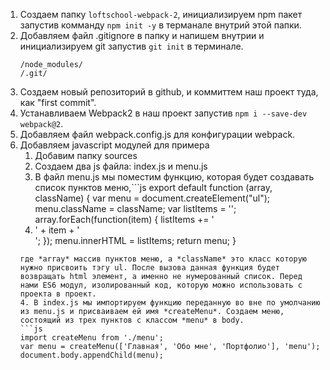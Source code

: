 


1. Создаем папку `loftschool-webpack-2`, инициализируем npm пакет запустив комманду `npm init -y` в терманале внутрий этой папки. 
2. Добавляем файл .gitignore в папку и напишем внутрии и инициализируем git запустив `git init` в терминале.
    ```
    /node_modules/
    /.git/
    ```
3. Создаем новый репозиторий в github, и коммиттем наш проект туда, как "first commit".
4. Устанавливаем Webpack2 в наш проект запустив `npm i --save-dev webpack@2`.
5. Добавляем файл webpack.config.js для конфигурации webpack.
6. Добавляем javascript модулей для примера
    1. Добавим папку sources
    2. Создаем два js файла: index.js и menu.js
    3. В файл menu.js мы поместим функцию, которая будет создавать список пунктов меню,```js
    export default function (array, className) {
        var menu = document.createElement("ul");
        menu.className = className;
        var listItems = '';
        array.forEach(function(item) {
            listItems += '<li>' + item + '</li>'; 
        });
        menu.innerHTML = listItems;
        return menu;
    }
    ```     
    где *array* массив пунктов меню, а *className* это класс которую нужно присвоить тэгу ul. После вызова данная функция будет возвращать html элемент, а именно не нумерованный список. Перед нами ES6 модул, изолированный код, которую можно использовать с проекта в проект.
    4. В index.js мы импортируем функцию переданную во вне по умолчанию из menu.js и присваиваем ей имя *createMenu*. Создаем меню, состоящий из трех пунктов с классом *menu* в body.
    ```js
    import createMenu from './menu';
    var menu = createMenu(['Главная', 'Обо мне', 'Портфолио'], 'menu');
    document.body.appendChild(menu);
    ``` 